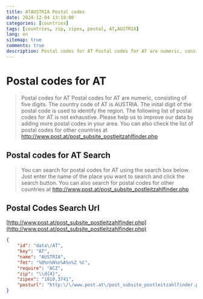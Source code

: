 ```yaml
---
title: ATAUSTRIA Postal codes 
date: 2024-12-04 13:19:00
categories: [countries]
tags: [countries, zip, zipex, postal, AT,AUSTRIA]
lang: en
sitemap: true
comments: true
description: Postal codes for AT Postal codes for AT are numeric, consisting of five digits. The country code of AT is AUSTRIA. The inital digit of the postal code is used to identify the region. The following list of postal codes for AT is not exhaustive. Please help us to improve our data by adding more postal codes in your area. You can also check the list of postal codes for other countries at http://www.post.at/post_subsite_postleitzahlfinder.php
---
```


# Postal codes for AT
> Postal codes for AT Postal codes for AT are numeric, consisting of five digits. The country code of AT is AUSTRIA. The inital digit of the postal code is used to identify the region. The following list of postal codes for AT is not exhaustive. Please help us to improve our data by adding more postal codes in your area. You can also check the list of postal codes for other countries at http://www.post.at/post_subsite_postleitzahlfinder.php

## Postal codes for AT Search 
> You can search for postal codes for AT using the search box below. Just enter the name of the place you want to search and click the search button. You can also search for postal codes for other countries at http://www.post.at/post_subsite_postleitzahlfinder.php

## Postal Codes Search Url

[http://www.post.at/post_subsite_postleitzahlfinder.php](http://www.post.at/post_subsite_postleitzahlfinder.php)
```json
{
    "id": "data\/AT",
    "key": "AT",
    "name": "AUSTRIA",
    "fmt": "%O%n%N%n%A%n%Z %C",
    "require": "ACZ",
    "zip": "\\d{4}",
    "zipex": "1010,3741",
    "posturl": "http:\/\/www.post.at\/post_subsite_postleitzahlfinder.php"
}
```
